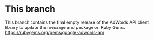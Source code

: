 # This branch

This branch contains the final empty release of the AdWords API client library
to update the message and package on Ruby Gems:
https://rubygems.org/gems/google-adwords-api
